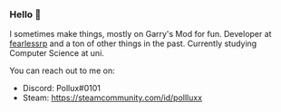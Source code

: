 ### Hello 👋

I sometimes make things, mostly on Garry's Mod for fun. Developer at [fearlessrp](https://fearlessrp.net/) and a ton of other things in the past. Currently studying Computer Science at uni.

You can reach out to me on:
- Discord: Pollux#0101
- Steam: https://steamcommunity.com/id/pollluxx

<!--
**Pollux12/Pollux12** is a ✨ _special_ ✨ repository because its `README.md` (this file) appears on your GitHub profile.

Here are some ideas to get you started:

- 🔭 I’m currently working on ...
- 🌱 I’m currently learning ...
- 👯 I’m looking to collaborate on ...
- 🤔 I’m looking for help with ...
- 💬 Ask me about ...
- 📫 How to reach me: ...
- 😄 Pronouns: ...
- ⚡ Fun fact: ...
-->
